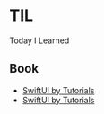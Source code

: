 # TIL
Today I Learned

## Book

- [SwiftUI by Tutorials](Book/SwiftUI%20by%20Tutorials)
- [SwiftUI by Tutorials](Book/생각하는%20프로그래밍)
